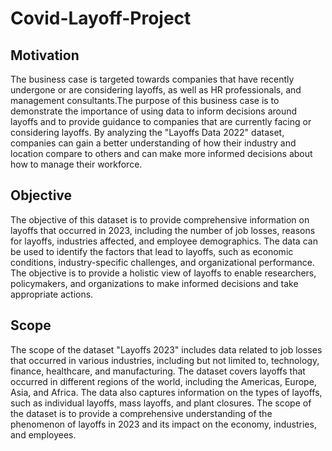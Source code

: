 # Covid-Layoff-Project
## Motivation
The business case is targeted towards companies that have recently undergone or are considering layoffs, as well as HR professionals, and management consultants.The purpose of this business case is to demonstrate the importance of using data to inform decisions around layoffs and to provide guidance to companies that are currently facing or considering layoffs. By analyzing the "Layoffs Data 2022" dataset, companies can gain a better understanding of how their industry and location compare to others and can make more informed decisions about how to manage their workforce. 

## Objective
The objective of this dataset is to provide comprehensive information on layoffs that occurred in 2023, including the number of job losses, reasons for layoffs, industries affected, and employee demographics. The data can be used to identify the factors that lead to layoffs, such as economic conditions, industry-specific challenges, and organizational performance. The objective is to provide a holistic view of layoffs to enable researchers, policymakers, and organizations to make informed decisions and take appropriate actions.

## Scope
The scope of the dataset "Layoffs 2023" includes data related to job losses that occurred in various industries, including but not limited to, technology, finance, healthcare, and manufacturing. The dataset covers layoffs that occurred in different regions of the world, including the Americas, Europe, Asia, and Africa. The data also captures information on the types of layoffs, such as individual layoffs, mass layoffs, and plant closures. The scope of the dataset is to provide a comprehensive understanding of the phenomenon of layoffs in 2023 and its impact on the economy, industries, and employees.

